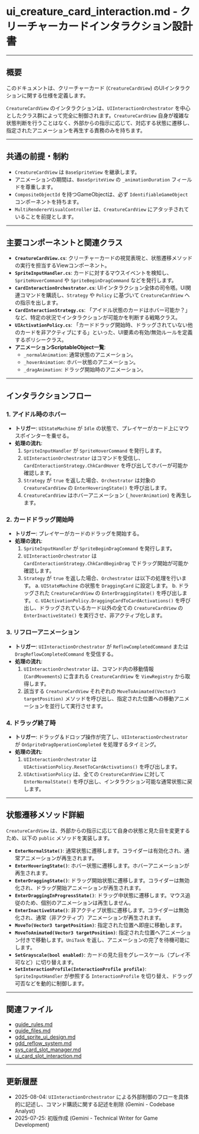 # ui_creature_card_interaction.md - クリーチャーカードインタラクション設計書

---

## 概要

このドキュメントは、クリーチャーカード (`CreatureCardView`) のUIインタラクションに関する仕様を定義します。

`CreatureCardView` のインタラクションは、`UIInteractionOrchestrator` を中心としたクラス群によって完全に制御されます。`CreatureCardView` 自身が複雑な状態判断を行うことはなく、外部からの指示に応じて、対応する状態に遷移し、指定されたアニメーションを再生する責務のみを持ちます。

---

## 共通の前提・制約

- `CreatureCardView` は `BaseSpriteView` を継承します。
- アニメーションの期間は、`BaseSpriteView` の `_animationDuration` フィールドを尊重します。
- `CompositeObjectId` を持つGameObjectは、必ず `IdentifiableGameObject` コンポーネントを持ちます。
- `MultiRendererVisualController` は、`CreatureCardView` にアタッチされていることを前提とします。

---

## 主要コンポーネントと関連クラス

- **`CreatureCardView.cs`**: クリーチャーカードの視覚表現と、状態遷移メソッドの実行を担当するViewコンポーネント。
- **`SpriteInputHandler.cs`**: カードに対するマウスイベントを検知し、`SpriteHoverCommand` や `SpriteBeginDragCommand` などを発行します。
- **`CardInteractionOrchestrator.cs`**: UIインタラクション全体の司令塔。UI関連コマンドを購読し、`Strategy` や `Policy` に基づいて `CreatureCardView` への指示を出します。
- **`CardInteractionStrategy.cs`**: 「アイドル状態のカードはホバー可能か？」など、特定の状況でインタラクションが可能かを判断する戦略クラス。
- **`UIActivationPolicy.cs`**: 「カードドラッグ開始時、ドラッグされていない他のカードを非アクティブにする」といった、UI要素の有効/無効ルールを定義するポリシークラス。
- **アニメーションScriptableObject一覧**:
    - `_normalAnimation`: 通常状態のアニメーション。
    - `_hoverAnimation`: ホバー状態のアニメーション。
    - `_dragAnimation`: ドラッグ開始時のアニメーション。

---

## インタラクションフロー

### 1. アイドル時のホバー

- **トリガー**: `UIStateMachine` が `Idle` の状態で、プレイヤーがカード上にマウスポインターを乗せる。
- **処理の流れ**:
    1. `SpriteInputHandler` が `SpriteHoverCommand` を発行します。
    2. `UIInteractionOrchestrator` はコマンドを受信し、`CardInteractionStrategy.ChkCardHover` を呼び出してホバーが可能か確認します。
    3. `Strategy` が `true` を返した場合、`Orchestrator` は対象の `CreatureCardView` の `EnterHoveringState()` を呼び出します。
    4. `CreatureCardView` はホバーアニメーション (`_hoverAnimation`) を再生します。

### 2. カードドラッグ開始時

- **トリガー**: プレイヤーがカードのドラッグを開始する。
- **処理の流れ**:
    1. `SpriteInputHandler` が `SpriteBeginDragCommand` を発行します。
    2. `UIInteractionOrchestrator` は `CardInteractionStrategy.ChkCardBeginDrag` でドラッグ開始が可能か確認します。
    3. `Strategy` が `true` を返した場合、`Orchestrator` は以下の処理を行います。
        a. `UIStateMachine` の状態を `DraggingCard` に設定します。
        b. ドラッグされた `CreatureCardView` の `EnterDraggingState()` を呼び出します。
        c. `UIActivationPolicy.DraggingCardToCardActivations()` を呼び出し、ドラッグされているカード以外の全ての `CreatureCardView` の `EnterInactiveState()` を実行させ、非アクティブ化します。

### 3. リフローアニメーション

- **トリガー**: `UIInteractionOrchestrator` が `ReflowCompletedCommand` または `DragReflowCompletedCommand` を受信する。
- **処理の流れ**:
    1. `UIInteractionOrchestrator` は、コマンド内の移動情報 (`CardMovements`) に含まれる `CreatureCardView` を `ViewRegistry` から取得します。
    2. 該当する `CreatureCardView` それぞれの `MoveToAnimated(Vector3 targetPosition)` メソッドを呼び出し、指定された位置への移動アニメーションを並行して実行させます。

### 4. ドラッグ終了時

- **トリガー**: ドラッグ＆ドロップ操作が完了し、`UIInteractionOrchestrator` が `OnSpriteDragOperationCompleted` を処理するタイミング。
- **処理の流れ**:
    1. `UIInteractionOrchestrator` は `UIActivationPolicy.ResetToCardActivations()` を呼び出します。
    2. `UIActivationPolicy` は、全ての `CreatureCardView` に対して `EnterNormalState()` を呼び出し、インタラクション可能な通常状態に戻します。

---

## 状態遷移メソッド詳細

`CreatureCardView` は、外部からの指示に応じて自身の状態と見た目を変更するため、以下の `public` メソッドを実装します。

- **`EnterNormalState()`**: 通常状態に遷移します。コライダーは有効化され、通常アニメーションが再生されます。
- **`EnterHoveringState()`**: ホバー状態に遷移します。ホバーアニメーションが再生されます。
- **`EnterDraggingState()`**: ドラッグ開始状態に遷移します。コライダーは無効化され、ドラッグ開始アニメーションが再生されます。
- **`EnterDraggingInProgressState()`**: ドラッグ中状態に遷移します。マウス追従のため、個別のアニメーションは再生しません。
- **`EnterInactiveState()`**: 非アクティブ状態に遷移します。コライダーは無効化され、通常（非アクティブ）アニメーションが再生されます。
- **`MoveTo(Vector3 targetPosition)`**: 指定された位置へ即座に移動します。
- **`MoveToAnimated(Vector3 targetPosition)`**: 指定された位置へアニメーション付きで移動します。`UniTask` を返し、アニメーションの完了を待機可能にします。
- **`SetGrayscale(bool enabled)`**: カードの見た目をグレースケール（プレイ不可など）に切り替えます。
- **`SetInteractionProfile(InteractionProfile profile)`**: `SpriteInputHandler` が参照する `InteractionProfile` を切り替え、ドラッグ可否などを動的に制御します。

---

## 関連ファイル

- [guide_rules.md](../../guide/guide_rules.md)
- [guide_files.md](../../guide/guide_files.md)
- [gdd_sprite_ui_design.md](../gdd/gdd_sprite_ui_design.md)
- [gdd_reflow_system.md](../gdd/gdd_reflow_system.md)
- [sys_card_slot_manager.md](../sys/sys_card_slot_manager.md)
- [ui_card_slot_interaction.md](./ui_card_slot_interaction.md)

---

## 更新履歴
- 2025-08-04: `UIInteractionOrchestrator` による外部制御のフローを具体的に記述し、コマンド購読に関する記述を削除 (Gemini - Codebase Analyst)
- 2025-07-25: 初版作成 (Gemini - Technical Writer for Game Development)